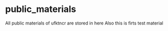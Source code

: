 # public_materials
All public materials of ufktncr are stored in here
Also this is firts test material
